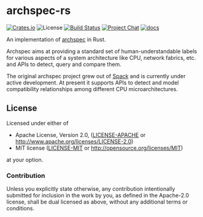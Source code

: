 # archspec-rs

[![Crates.io][crates-badge]][crates-url]
![License][license-badge]
[![Build Status][build-badge]][build]
[![Project Chat][chat-badge]][chat-url]
[![docs][docs-badge]][docs-url]

[license-badge]: https://img.shields.io/crates/l/archspec?style=flat-square
[build-badge]: https://img.shields.io/github/actions/workflow/status/prefix-dev/archspec-rs/rust-compile.yml?style=flat-square&branch=main
[build]: https://github.com/prefix-dev/archspec-rs
[chat-badge]: https://img.shields.io/discord/1082332781146800168.svg?label=&logo=discord&logoColor=ffffff&color=7389D8&labelColor=6A7EC2&style=flat-square
[chat-url]: https://discord.gg/kKV8ZxyzY4
[docs-badge]: https://img.shields.io/badge/docs-main-yellow.svg?style=flat-square
[docs-url]: https://docs.rs/archspec
[crates-badge]: https://img.shields.io/crates/v/archspec.svg?style=flat-square
[crates-url]: https://crates.io/crates/archspec

An implementation of [archspec](https://github.com/archspec/archspec) in Rust.

Archspec aims at providing a standard set of human-understandable labels for various aspects of a system architecture like CPU, network fabrics, etc. and APIs to detect, query and compare them.

The original archspec project grew out of [Spack](https://spack.io/) and is currently under active development. 
At present it supports APIs to detect and model compatibility relationships among different CPU microarchitectures.

## License

Licensed under either of

 * Apache License, Version 2.0, ([LICENSE-APACHE](LICENSE-APACHE) or http://www.apache.org/licenses/LICENSE-2.0)
 * MIT license ([LICENSE-MIT](LICENSE-MIT) or http://opensource.org/licenses/MIT)

at your option.

### Contribution

Unless you explicitly state otherwise, any contribution intentionally submitted
for inclusion in the work by you, as defined in the Apache-2.0 license, shall be dual licensed as above, without any
additional terms or conditions.
